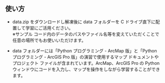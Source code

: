 ## 使い方
* data.zip をダウンロードし解凍後に data フォルダーを C ドライブ直下に配置して学習にご活用ください。<br>※サンプル コード内のデータのパスやファイル名等を変えていただくことで任意の場所でもお使いいただけます。

* data フォルダーには「Python プログラミング - ArcMap 版」と「Python プログラミング - ArcGIS Pro 版」の演習で使用するマップ ドキュメントやプロジェクト ファイルが含まれています。ArcMap、ArcGIS Pro の Python ウィンドウにコードを入力し、マップを操作をしながら学習することができます。